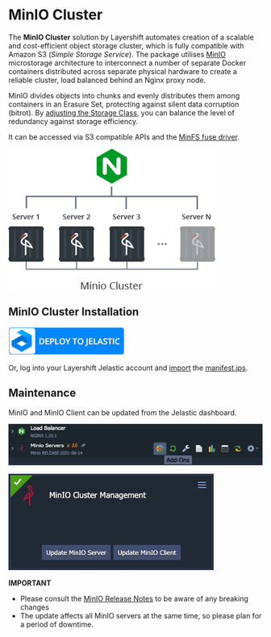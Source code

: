 # MinIO Cluster

The **MinIO Cluster** solution by Layershift automates creation of a scalable and cost-efficient object storage cluster, which is fully compatible with Amazon S3 (_Simple Storage Service_). The package utilises [MinIO](https://www.minio.io/) microstorage architecture to interconnect a number of separate Docker containers distributed across separate physical hardware to create a reliable cluster, load balanced behind an Nginx proxy node.

MinIO divides objects into chunks and evenly distributes them among containers in an Erasure Set, protecting against silent data corruption (bitrot). By [adjusting the Storage Class](https://docs.min.io/minio/baremetal/concepts/erasure-coding.html#storage-classes), you can balance the level of redundancy against storage efficiency.

It can be accessed via S3 compatible APIs and the [MinFS fuse driver](https://github.com/minio/minfs).

![MinIO S3 Cluster](images/minio-s3-cluster.png)

## MinIO Cluster Installation

[![Deploy](images/getithosted.png)](https://app.j.layershift.co.uk/?manifest=https://raw.githubusercontent.com/layershift/minio/master/manifest.jps)

Or, log into your Layershift Jelastic account and [import](https://docs.jelastic.com/environment-import) the [manifest.jps](manifest.jps).

## Maintenance

MinIO and MinIO Client can be updated from the Jelastic dashboard.

![MinIO Server Addons button](images/minio-addons.png)

![MinIO Cluster Management panel](images/minio-cluster-management.png)

**IMPORTANT**
* Please consult the [MinIO Release Notes](https://github.com/minio/minio/releases) to be aware of any breaking changes
* The update affects all MinIO servers at the same time, so please plan for a period of downtime.